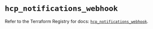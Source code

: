 # `hcp_notifications_webhook`

Refer to the Terraform Registry for docs: [`hcp_notifications_webhook`](https://registry.terraform.io/providers/hashicorp/hcp/0.104.0/docs/resources/notifications_webhook).
